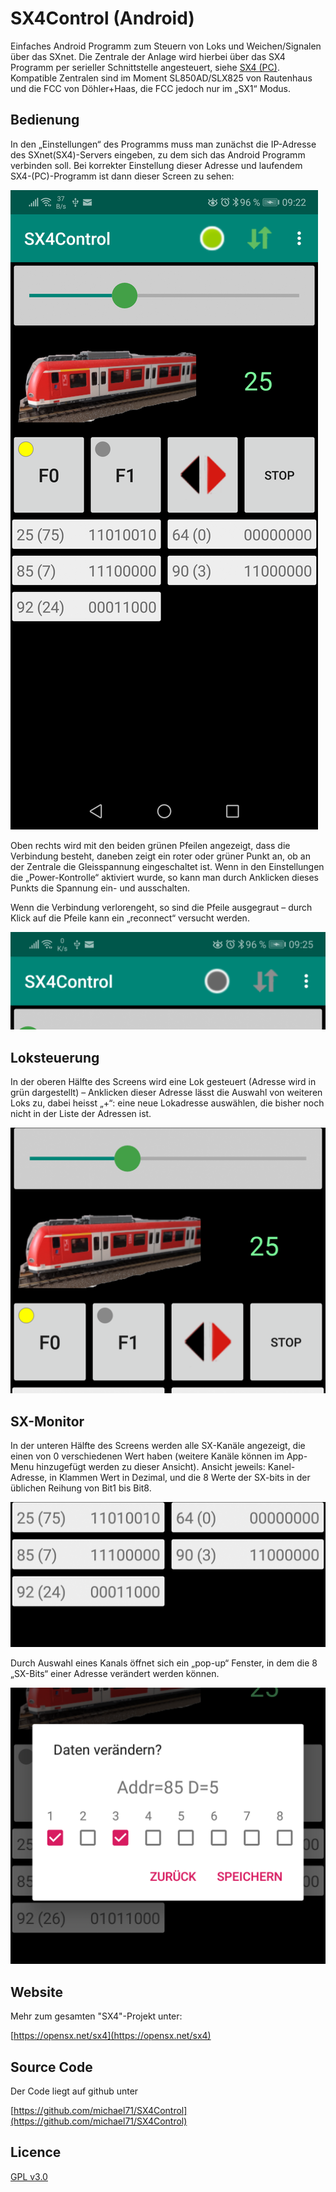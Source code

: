 
# SX4Control (Android)


Einfaches Android Programm zum Steuern von Loks und Weichen/Signalen über das SXnet. Die Zentrale der Anlage wird hierbei über das SX4 Programm per serieller Schnittstelle angesteuert, siehe [SX4 (PC)](https://opensx.net/sx4). Kompatible Zentralen sind im Moment SL850AD/SLX825 von Rautenhaus und die FCC von Döhler+Haas, die FCC jedoch nur im „SX1“ Modus.
  

## Bedienung

In den „Einstellungen“ des Programms muss man zunächst die IP-Adresse des SXnet(SX4)-Servers eingeben, zu dem sich das Android Programm verbinden soll. Bei korrekter Einstellung dieser Adresse und laufendem SX4-(PC)-Programm ist dann dieser Screen zu sehen:

![](sx4control-screen1.png)

Oben rechts wird mit den beiden grünen Pfeilen angezeigt, dass die Verbindung besteht, daneben zeigt ein roter oder grüner Punkt an, ob an der Zentrale die Gleisspannung eingeschaltet ist. Wenn in den Einstellungen die „Power-Kontrolle“ aktiviert wurde, so kann man durch Anklicken dieses Punkts die Spannung ein- und ausschalten.

Wenn die Verbindung verlorengeht, so sind die Pfeile ausgegraut – durch Klick auf die Pfeile kann ein „reconnect“ versucht werden.

![](sx4control-disconnect2.png)


## Loksteuerung

In der oberen Hälfte des Screens wird eine Lok gesteuert (Adresse wird in grün dargestellt) – Anklicken dieser Adresse lässt die Auswahl von weiteren Loks zu, dabei heisst „+“: eine neue Lokadresse auswählen, die bisher noch nicht in der Liste der Adressen ist.

![](sx4control-lok.png)


## SX-Monitor

In der unteren Hälfte des Screens werden alle SX-Kanäle angezeigt, die einen von 0 verschiedenen Wert haben (weitere Kanäle können im App-Menu hinzugefügt werden zu dieser Ansicht). Ansicht jeweils: Kanel-Adresse, in Klammen Wert in Dezimal, und die 8 Werte der SX-bits in der üblichen Reihung von Bit1 bis Bit8.

![](sx4control-monitor.png)

Durch Auswahl eines Kanals öffnet sich ein „pop-up“ Fenster, in dem die 8 „SX-Bits“ einer Adresse verändert werden können.

![](sx4control-details.png)


## Website

Mehr zum gesamten "SX4"-Projekt unter:

[https://opensx.net/sx4](https://opensx.net/sx4)


## Source Code

Der Code liegt auf github unter 

[https://github.com/michael71/SX4Control](https://github.com/michael71/SX4Control)
    


## Licence

[GPL v3.0](https://www.gnu.org/licenses/gpl-3.0.en.html)
    

